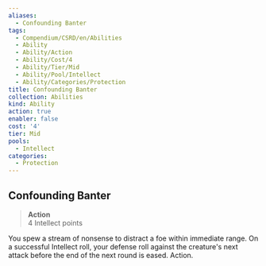 ```yaml
---
aliases:
  - Confounding Banter
tags:
  - Compendium/CSRD/en/Abilities
  - Ability
  - Ability/Action
  - Ability/Cost/4
  - Ability/Tier/Mid
  - Ability/Pool/Intellect
  - Ability/Categories/Protection
title: Confounding Banter
collection: Abilities
kind: Ability
action: true
enabler: false
cost: '4'
tier: Mid
pools:
  - Intellect
categories:
  - Protection
---
```

## Confounding Banter  
>**Action**  
>4 Intellect points
  
You spew a stream of nonsense to distract a foe within immediate range. On a successful Intellect roll, your defense roll against the creature's next attack before the end of the next round is eased. Action.